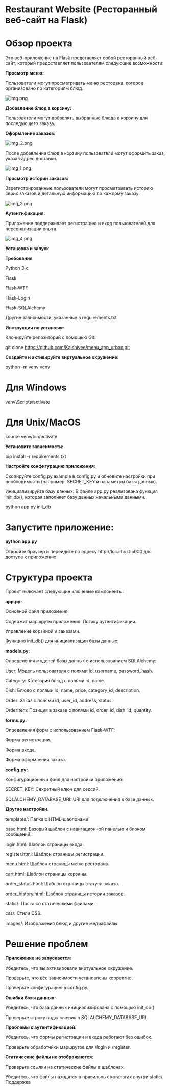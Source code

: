 # Restaurant Website (Ресторанный веб-сайт на Flask)


# **Обзор проекта**

Это веб-приложение на Flask представляет собой ресторанный веб-сайт, который предоставляет пользователям следующие возможности:

**Просмотр меню:**

Пользователи могут просматривать меню ресторана, которое организовано по категориям блюд.

![img.png](img.png)

**Добавление блюд в корзину:**

Пользователи могут добавлять выбранные блюда в корзину для последующего заказа.

**Оформление заказов:**

![img_2.png](img_2.png)

После добавления блюд в корзину пользователи могут оформить заказ, указав адрес доставки.

![img_1.png](img_1.png)

**Просмотр истории заказов:**

Зарегистрированные пользователи могут просматривать историю своих заказов и детальную информацию по каждому заказу.

![img_3.png](img_3.png)

**Аутентификация:**

Приложение поддерживает регистрацию и вход пользователей для персонализации опыта.

![img_4.png](img_4.png)


**Установка и запуск**

**Требования**

Python 3.x

Flask

Flask-WTF

Flask-Login

Flask-SQLAlchemy

Другие зависимости, указанные в requirements.txt

**Инструкции по установке**

Клонируйте репозиторий с помощью Git:

git clone https://github.com/Kaishivee/menu_app_urban.git

**Создайте и активируйте виртуальное окружение:**

python -m venv venv
# Для Windows
venv\Scripts\activate
# Для Unix/MacOS
source venv/bin/activate

**Установите зависимости:**

pip install -r requirements.txt

**Настройте конфигурацию приложения:**

Скопируйте config.py.example в config.py и обновите настройки при необходимости (например, SECRET_KEY и параметры базы данных).

Инициализируйте базу данных: В файле app.py реализована функция init_db(), которая заполняет базу данных начальными данными.

python app.py init_db

# Запустите приложение:

**python app.py**

Откройте браузер и перейдите по адресу http://localhost:5000 для доступа к приложению.



# Структура проекта
Проект включает следующие ключевые компоненты:

**app.py:** 

Основной файл приложения.

Содержит маршруты приложения.
Логику аутентификации.

Управление корзиной и заказами.

Функцию init_db() для инициализации базы данных.

**models.py:**

Определения моделей базы данных с использованием SQLAlchemy:

User: Модель пользователя с полями id, username, password_hash.

Category: Категория блюд с полями id, name.

Dish: Блюдо с полями id, name, price, category_id, description.

Order: Заказ с полями id, user_id, address, status.

OrderItem: Позиция в заказе с полями id, order_id, dish_id, quantity.

**forms.py:**

Определения форм с использованием Flask-WTF:

Форма регистрации.

Форма входа.

Форма оформления заказа.

**config.py:**

Конфигурационный файл для настройки приложения:

SECRET_KEY: Секретный ключ для сессий.

SQLALCHEMY_DATABASE_URI: URI для подключения к базе данных.

**Другие настройки.**

templates/: Папка с HTML-шаблонами:

base.html: Базовый шаблон с навигационной панелью и блоком сообщений.

login.html: Шаблон страницы входа.

register.html: Шаблон страницы регистрации.

menu.html: Шаблон страницы меню ресторана.

cart.html: Шаблон страницы корзины.

order_status.html: Шаблон страницы статуса заказа.

order_history.html: Шаблон страницы истории заказов.

static/: Папка со статическими файлами:

css/: Стили CSS.

images/: Изображения блюд и другие медиафайлы.

# Решение проблем

**Приложение не запускается:**

Убедитесь, что вы активировали виртуальное окружение.

Проверьте, что все зависимости установлены корректно.

Проверьте конфигурацию в config.py.

**Ошибки базы данных:**

Убедитесь, что база данных инициализирована с помощью init_db().

Проверьте строку подключения в SQLALCHEMY_DATABASE_URI.

**Проблемы с аутентификацией:**

Убедитесь, что формы регистрации и входа работают без ошибок.

Проверьте обработчики маршрутов для /login и /register.

**Статические файлы не отображаются:**

Проверьте ссылки на статические файлы в шаблонах.

Убедитесь, что файлы находятся в правильных каталогах внутри static/.
Поддержка
